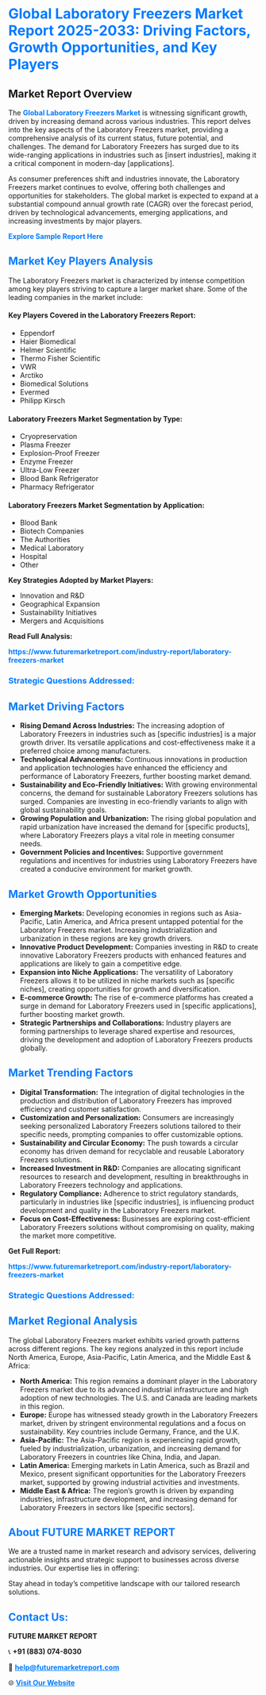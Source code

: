 <h1 style="color: #007BFF;">Global Laboratory Freezers Market Report 2025-2033: Driving Factors, Growth Opportunities, and Key Players</h1>

<section id="overview">
<h2>Market Report Overview</h2>
<p>The <a href="https://www.futuremarketreport.com/industry-report/laboratory-freezers-market" style="color: #007BFF; text-decoration: none;"><strong>Global Laboratory Freezers Market</strong></a> is witnessing significant growth, driven by increasing demand across various industries. This report delves into the key aspects of the Laboratory Freezers market, providing a comprehensive analysis of its current status, future potential, and challenges. The demand for Laboratory Freezers has surged due to its wide-ranging applications in industries such as [insert industries], making it a critical component in modern-day [applications].</p>
<p>As consumer preferences shift and industries innovate, the Laboratory Freezers market continues to evolve, offering both challenges and opportunities for stakeholders. The global market is expected to expand at a substantial compound annual growth rate (CAGR) over the forecast period, driven by technological advancements, emerging applications, and increasing investments by major players.</p>
</section>

<section id="overview">
<p><a href="https://www.futuremarketreport.com/request-sample/reportId=97502" style="color: #007BFF; text-decoration: none;"><strong>Explore Sample Report Here</strong></a></p>
</section>

<section id="key-players">
<h2 style="color: #007BFF;">Market Key Players Analysis</h2>
<p>The Laboratory Freezers market is characterized by intense competition among key players striving to capture a larger market share. Some of the leading companies in the market include:</p>
<h4>Key Players Covered in the Laboratory Freezers Report:</h4>
<ul><li>Eppendorf</li><li>Haier Biomedical</li><li>Helmer Scientific</li><li>Thermo Fisher Scientific</li><li>VWR</li><li>Arctiko</li><li>Biomedical Solutions</li><li>Evermed</li><li>Philipp Kirsch</li></ul>
<h4>Laboratory Freezers Market Segmentation by Type:</h4>
<ul><li>Cryopreservation</li><li>Plasma Freezer</li><li>Explosion-Proof Freezer</li><li>Enzyme Freezer</li><li>Ultra-Low Freezer</li><li>Blood Bank Refrigerator</li><li>Pharmacy Refrigerator</li></ul>

<h4>Laboratory Freezers Market Segmentation by Application:</h4>
<ul><li>Blood Bank</li><li>Biotech Companies</li><li>The Authorities</li><li>Medical Laboratory</li><li>Hospital</li><li>Other</li></ul>
<p><strong>Key Strategies Adopted by Market Players:</strong></p>
<ul>
<li>Innovation and R&D</li>
<li>Geographical Expansion</li>
<li>Sustainability Initiatives</li>
<li>Mergers and Acquisitions</li>
</ul>
</section>

<section>
<p><strong>Read Full Analysis: </strong></p><a href="https://www.futuremarketreport.com/industry-report/laboratory-freezers-market" style="color: #007BFF; text-decoration: none;"><strong>https://www.futuremarketreport.com/industry-report/laboratory-freezers-market</strong></a>
<h3 style="color: #007BFF;">Strategic Questions Addressed:</h3>
</section>

<section id="driving-factors">
<h2 style="color: #007BFF;">Market Driving Factors</h2>
<ul>
<li><strong>Rising Demand Across Industries:</strong> The increasing adoption of Laboratory Freezers in industries such as [specific industries] is a major growth driver. Its versatile applications and cost-effectiveness make it a preferred choice among manufacturers.</li>
<li><strong>Technological Advancements:</strong> Continuous innovations in production and application technologies have enhanced the efficiency and performance of Laboratory Freezers, further boosting market demand.</li>
<li><strong>Sustainability and Eco-Friendly Initiatives:</strong> With growing environmental concerns, the demand for sustainable Laboratory Freezers solutions has surged. Companies are investing in eco-friendly variants to align with global sustainability goals.</li>
<li><strong>Growing Population and Urbanization:</strong> The rising global population and rapid urbanization have increased the demand for [specific products], where Laboratory Freezers plays a vital role in meeting consumer needs.</li>
<li><strong>Government Policies and Incentives:</strong> Supportive government regulations and incentives for industries using Laboratory Freezers have created a conducive environment for market growth.</li>
</ul>
</section>

<section id="growth-opportunities">
<h2 style="color: #007BFF;">Market Growth Opportunities</h2>
<ul>
<li><strong>Emerging Markets:</strong> Developing economies in regions such as Asia-Pacific, Latin America, and Africa present untapped potential for the Laboratory Freezers market. Increasing industrialization and urbanization in these regions are key growth drivers.</li>
<li><strong>Innovative Product Development:</strong> Companies investing in R&D to create innovative Laboratory Freezers products with enhanced features and applications are likely to gain a competitive edge.</li>
<li><strong>Expansion into Niche Applications:</strong> The versatility of Laboratory Freezers allows it to be utilized in niche markets such as [specific niches], creating opportunities for growth and diversification.</li>
<li><strong>E-commerce Growth:</strong> The rise of e-commerce platforms has created a surge in demand for Laboratory Freezers used in [specific applications], further boosting market growth.</li>
<li><strong>Strategic Partnerships and Collaborations:</strong> Industry players are forming partnerships to leverage shared expertise and resources, driving the development and adoption of Laboratory Freezers products globally.</li>
</ul>
</section>

<section id="trending-factors">
<h2 style="color: #007BFF;">Market Trending Factors</h2>
<ul>
<li><strong>Digital Transformation:</strong> The integration of digital technologies in the production and distribution of Laboratory Freezers has improved efficiency and customer satisfaction.</li>
<li><strong>Customization and Personalization:</strong> Consumers are increasingly seeking personalized Laboratory Freezers solutions tailored to their specific needs, prompting companies to offer customizable options.</li>
<li><strong>Sustainability and Circular Economy:</strong> The push towards a circular economy has driven demand for recyclable and reusable Laboratory Freezers solutions.</li>
<li><strong>Increased Investment in R&D:</strong> Companies are allocating significant resources to research and development, resulting in breakthroughs in Laboratory Freezers technology and applications.</li>
<li><strong>Regulatory Compliance:</strong> Adherence to strict regulatory standards, particularly in industries like [specific industries], is influencing product development and quality in the Laboratory Freezers market.</li>
<li><strong>Focus on Cost-Effectiveness:</strong> Businesses are exploring cost-efficient Laboratory Freezers solutions without compromising on quality, making the market more competitive.</li>
</ul>
</section>

<section>
<p><strong>Get Full Report: </strong></p><a href="https://www.futuremarketreport.com/industry-report/laboratory-freezers-market" style="color: #007BFF; text-decoration: none;"><strong>https://www.futuremarketreport.com/industry-report/laboratory-freezers-market</strong></a>
<h3 style="color: #007BFF;">Strategic Questions Addressed:</h3>
</section>


<section id="regional-analysis">
<h2 style="color: #007BFF;">Market Regional Analysis</h2>
<p>The global Laboratory Freezers market exhibits varied growth patterns across different regions. The key regions analyzed in this report include North America, Europe, Asia-Pacific, Latin America, and the Middle East & Africa:</p>
<ul>
<li><strong>North America:</strong> This region remains a dominant player in the Laboratory Freezers market due to its advanced industrial infrastructure and high adoption of new technologies. The U.S. and Canada are leading markets in this region.</li>
<li><strong>Europe:</strong> Europe has witnessed steady growth in the Laboratory Freezers market, driven by stringent environmental regulations and a focus on sustainability. Key countries include Germany, France, and the U.K.</li>
<li><strong>Asia-Pacific:</strong> The Asia-Pacific region is experiencing rapid growth, fueled by industrialization, urbanization, and increasing demand for Laboratory Freezers in countries like China, India, and Japan.</li>
<li><strong>Latin America:</strong> Emerging markets in Latin America, such as Brazil and Mexico, present significant opportunities for the Laboratory Freezers market, supported by growing industrial activities and investments.</li>
<li><strong>Middle East & Africa:</strong> The region’s growth is driven by expanding industries, infrastructure development, and increasing demand for Laboratory Freezers in sectors like [specific sectors].</li>
</ul>
</section>

<footer>
<h2 style="color: #007BFF;">About FUTURE MARKET REPORT</h2>
<p>We are a trusted name in market research and advisory services, delivering actionable insights and strategic support to businesses across diverse industries. Our expertise lies in offering:</p>

<p>Stay ahead in today’s competitive landscape with our tailored research solutions.</p>

<h2 style="color: #007BFF;">Contact Us:</h2>
<p><strong>FUTURE MARKET REPORT</strong></p>
<p>📞 <strong>+91 (883) 074-8030</strong></p>
<p>📧 <strong><a href="mailto:help@futuremarketreport.com" style="color: #007BFF;">help@futuremarketreport.com</a></strong></p>
<p>🌐 <strong><a href="https://www.futuremarketreport.com/" style="color: #007BFF;">Visit Our Website</a></strong></p>
</footer>